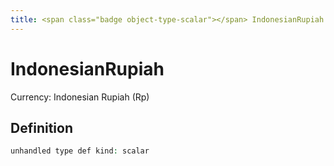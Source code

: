 ```yaml
---
title: <span class="badge object-type-scalar"></span> IndonesianRupiah
---
```

# <span class="badge object-type-scalar"></span> IndonesianRupiah

Currency: Indonesian Rupiah (Rp)

## Definition

```php
unhandled type def kind: scalar
```

